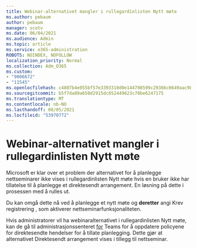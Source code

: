 ```yaml
---
title: Webinar-alternativet mangler i rullegardinlisten Nytt møte
ms.author: pebaum
author: pebaum
manager: scotv
ms.date: 06/04/2021
ms.audience: Admin
ms.topic: article
ms.service: o365-administration
ROBOTS: NOINDEX, NOFOLLOW
localization_priority: Normal
ms.collection: Adm_O365
ms.custom:
- "9006672"
- "11545"
ms.openlocfilehash: c4807b4e055bf57e3393310d0e144798599c29366c0649aac989b1f802f51c76
ms.sourcegitcommit: b5f7da89a650d2915dc652449623c78be6247175
ms.translationtype: MT
ms.contentlocale: nb-NO
ms.lasthandoff: 08/05/2021
ms.locfileid: "53970772"
---
```

# <a name="webinar-option-missing-in-new-meeting-drop-down"></a>Webinar-alternativet mangler i rullegardinlisten Nytt møte

Microsoft er klar over et problem der alternativet for å planlegge  nettseminarer ikke vises i rullegardinlisten Nytt møte hvis en bruker ikke har tillatelse til å planlegge et direktesendt arrangement. En løsning på dette i prosessen med å rulles ut.

Du kan omgå dette nå ved å planlegge et nytt møte og **deretter** angi Krev registrering , som aktiverer nettseminarfunksjonaliteten.

Hvis administratorer vil ha webinaralternativet i rullegardinlisten Nytt møte, kan de gå til administrasjonssenteret [for](https://admin.teams.microsoft.com/policies/broadcasts) Teams for å oppdatere policyene for direktesendte hendelser for å tillate planlegging.  Dette gjør at alternativet Direktesendt arrangement vises i tillegg til nettseminar.